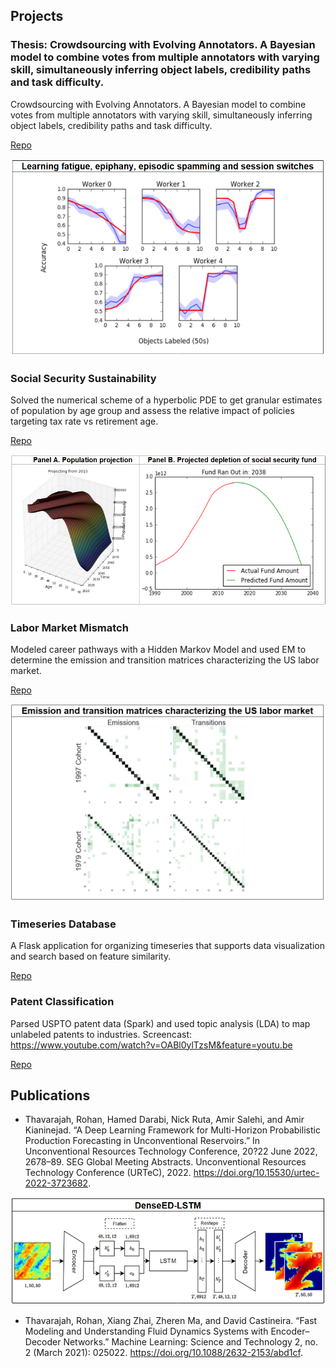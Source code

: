 ## Projects

### Thesis: Crowdsourcing with Evolving Annotators. A Bayesian model to combine votes from multiple annotators with varying skill, simultaneously inferring object labels, credibility paths and task difficulty.

Crowdsourcing with Evolving Annotators. A Bayesian model to combine votes from multiple annotators with varying skill, simultaneously inferring object labels, credibility paths and task difficulty. 

[Repo](https://github.com/rohanthavarajah/timevariant_annotators.git)

![Thesis](/assets/img/thesis.png)

### Social Security Sustainability

Solved the numerical scheme of a hyperbolic PDE to get granular estimates of population by age group and assess the relative impact of policies targeting tax rate vs retirement age.

[Repo](https://github.com/rohanthavarajah/am205_social_security_sustainability.git)

![Thesis](/assets/img/am205.png)

### Labor Market Mismatch

Modeled career pathways with a Hidden Markov Model and used EM to determine the emission and transition matrices characterizing the US labor market.

[Repo](https://github.com/rohanthavarajah/cs182_modeling_career_pathways.git)

![Thesis](/assets/img/cs182.png)


### Timeseries Database

A Flask application for organizing timeseries that supports data visualization and search based on feature similarity.

[Repo](https://github.com/gitrdone4/cs207project.git)


### Patent Classification

Parsed USPTO patent data (Spark) and used topic analysis (LDA) to map unlabeled patents to industries.
Screencast: https://www.youtube.com/watch?v=OABl0ylTzsM&feature=youtu.be

[Repo](https://github.com/chrismosch/cs109patents.git)

## Publications

- Thavarajah, Rohan, Hamed Darabi, Nick Ruta, Amir Salehi, and Amir Kianinejad. “A Deep Learning Framework for Multi-Horizon Probabilistic Production Forecasting in Unconventional Reservoirs.” In Unconventional Resources Technology Conference, 20?22 June 2022, 2678–89. SEG Global Meeting Abstracts. Unconventional Resources Technology Conference (URTeC), 2022. https://doi.org/10.15530/urtec-2022-3723682.

![Thesis](/assets/img/mlst.png)

- Thavarajah, Rohan, Xiang Zhai, Zheren Ma, and David Castineira. “Fast Modeling and Understanding Fluid Dynamics Systems with Encoder–Decoder Networks.” Machine Learning: Science and Technology 2, no. 2 (March 2021): 025022. https://doi.org/10.1088/2632-2153/abd1cf.
